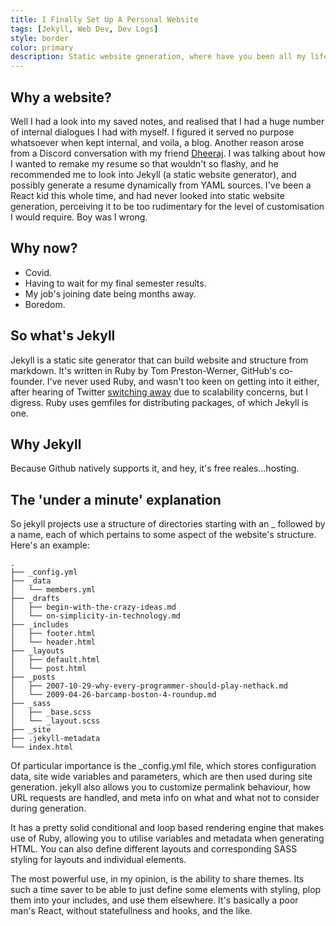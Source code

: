 ```yaml
---
title: I Finally Set Up A Personal Website
tags: [Jekyll, Web Dev, Dev Logs]
style: border
color: primary
description: Static website generation, where have you been all my life.
---
```


## Why a website?

Well I had a look into my saved notes, and realised that I had a huge number of internal dialogues I had with myself. I figured it served no purpose
whatsoever when kept internal, and voila, a blog. Another reason arose from a Discord conversation with my friend [Dheeraj](https://squadrick.github.io).
I was talking about how I wanted to remake my resume so that wouldn't so flashy, and he recommended me to look into Jekyll (a static website generator),
and possibly generate a resume dynamically from YAML sources. I've been a React kid this whole time, and had never looked into static website generation,
perceiving it to be too rudimentary for the level of customisation I would require. Boy was I wrong.

## Why now?

- Covid.
- Having to wait for my final semester results.
- My job's joining date being months away.
- Boredom.

## So what's Jekyll

Jekyll is a static site generator that can build website and structure from markdown. It's written in Ruby by Tom Preston-Werner, GitHub's co-founder.
I've never used Ruby, and wasn't too keen on getting into it either, after hearing of Twitter [switching away](https://medium.com/@mittalyashu/why-did-twitter-switch-from-ruby-on-rails-dac66150044d) due to scalability concerns, but I digress. Ruby uses gemfiles for distributing packages, of which Jekyll is one.

## Why Jekyll

Because Github natively supports it, and hey, it's free reales...hosting.

## The 'under a minute' explanation

So jekyll projects use a structure of directories starting with an \_ followed by a name, each of which pertains to some aspect of the website's structure. Here's an example:

```
.
├── _config.yml
├── _data
│   └── members.yml
├── _drafts
│   ├── begin-with-the-crazy-ideas.md
│   └── on-simplicity-in-technology.md
├── _includes
│   ├── footer.html
│   └── header.html
├── _layouts
│   ├── default.html
│   └── post.html
├── _posts
│   ├── 2007-10-29-why-every-programmer-should-play-nethack.md
│   └── 2009-04-26-barcamp-boston-4-roundup.md
├── _sass
│   ├── _base.scss
│   └── _layout.scss
├── _site
├── .jekyll-metadata
└── index.html
```

Of particular importance is the _config.yml file, which stores configuration data, site wide variables and parameters, which are then used during site generation.
jekyll also allows you to customize permalink behaviour, how URL requests are handled, and meta info on what and what not to consider during generation.

It has a pretty solid conditional and loop based rendering engine that makes use of Ruby, allowing you to utilise variables and metadata when generating HTML.
You can also define different layouts and corresponding SASS styling for layouts and individual elements.

The most powerful use, in my opinion, is the ability to share themes. Its such a time saver to be able to just define some elements with styling, plop them into your includes, and use them elsewhere.
It's basically a poor man's React, without statefullness and hooks, and the like.
